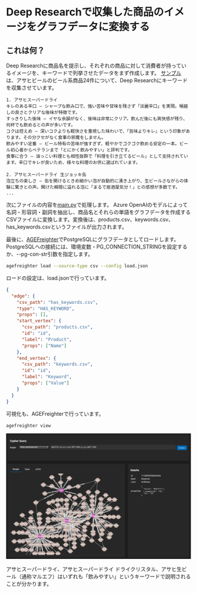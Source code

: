 # Deep Researchで収集した商品のイメージをグラフデータに変換する

## これは何？

Deep Researchに商品名を提示し、それぞれの商品に対して消費者が持っているイメージを、キーワードで列挙させたデータをまず作成します。
[サンプル](asahi_image.txt)は、アサヒビールのビール系商品24件について、Deep Researchにキーワードを収集させています。

```
1. アサヒスーパードライ
キレのある辛口 – シャープな飲み口で、強い苦味や甘味を残さず「淡麗辛口」を実現。喉越しの良さとクリアな後味が特徴です。
すっきりした後味 – イヤな余韻がなく、後味は非常にクリア。飲んだ後にも爽快感が残り、何杯でも飲めるとの声が多いです。
コクは控えめ – 深いコクよりも軽快さを重視した味わいで、「旨味よりキレ」という印象があります。その分クセがなく食事の邪魔をしません。
飲みやすい定番 – ビール特有の苦味が強すぎず、軽やかでゴクゴク飲める安定の一本。ビール初心者からベテランまで「とにかく飲みやすい」と評判です。
食事に合う – 油っこい料理とも相性抜群で「料理を引き立てるビール」として支持されています。辛口でキレが良いため、様々な料理のお供に選ばれています。

2. アサヒスーパードライ 生ジョッキ缶
泡立ちの楽しさ – 缶を開けるときめ細かい泡が自動的に湧き上がり、生ビールさながらの体験に驚きとの声。開けた瞬間に溢れる泡に「まるで居酒屋気分！」との感想が多数です。
...
```

次にファイルの内容を[main.py](main.py)で処理します。
Azure OpenAIのモデルによって名詞・形容詞・副詞を抽出し、商品名とそれらの単語をグラフデータを作成するCSVファイルに変換します。変換後は、products.csv、keywords.csv、has_keywords.csvというファイルが出力されます。

最後に、[AGEFreighter](https://github.com/rioriost/agefreighter)でPostgreSQLにグラフデータとしてロードします。PostgreSQLへの接続には、環境変数・PG_CONNECTION_STRINGを設定するか、--pg-con-str引数を指定します。

```bash
agefreighter load --source-type csv --config load.json
```

ロードの設定は、load.jsonで行っています。

```json
{
  "edge": {
    "csv_path": "has_keywords.csv",
    "type": "HAS_KEYWORD",
    "props": [],
    "start_vertex": {
      "csv_path": "products.csv",
      "id": "id",
      "label": "Product",
      "props": ["Name"]
    },
    "end_vertex": {
      "csv_path": "keywords.csv",
      "id": "id",
      "label": "Keyword",
      "props": ["Value"]
    }
  }
}
```

可視化も、AGEFreighterで行っています。

```bash
agefreighter view
```

![20250415175847.png](images/20250415175847.png)

アサヒスーパードライ、アサヒスーパードライ ドライクリスタル、アサヒ生ビール（通称マルエフ）はいずれも「飲みやすい」というキーワードで説明されることが分かります。
